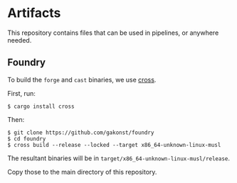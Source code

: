 # Artifacts

This repository contains files that can be used in pipelines, or anywhere needed.




## Foundry

To build the `forge` and `cast` binaries, we use [cross](https://github.com/rust-embedded/cross).

First, run:
```
$ cargo install cross
```

Then:
```
$ git clone https://github.com/gakonst/foundry
$ cd foundry
$ cross build --release --locked --target x86_64-unknown-linux-musl
```

The resultant binaries will be in `target/x86_64-unknown-linux-musl/release`.

Copy those to the main directory of this repository.